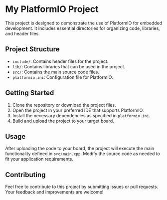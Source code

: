 # My PlatformIO Project

This project is designed to demonstrate the use of PlatformIO for embedded development. It includes essential directories for organizing code, libraries, and header files.

## Project Structure

- `include/`: Contains header files for the project.
- `lib/`: Contains libraries that can be used in the project.
- `src/`: Contains the main source code files.
- `platformio.ini`: Configuration file for PlatformIO.

## Getting Started

1. Clone the repository or download the project files.
2. Open the project in your preferred IDE that supports PlatformIO.
3. Install the necessary dependencies as specified in `platformio.ini`.
4. Build and upload the project to your target board.

## Usage

After uploading the code to your board, the project will execute the main functionality defined in `src/main.cpp`. Modify the source code as needed to fit your application requirements.

## Contributing

Feel free to contribute to this project by submitting issues or pull requests. Your feedback and improvements are welcome!